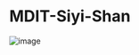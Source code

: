 # MDIT-Siyi-Shan
![image](https://github.com/a00778as/MDIT-Siyi-Shan/blob/main/%E7%AC%AC%202%20%E5%91%A8/Week1%20exercise.jpg)
